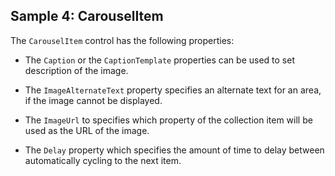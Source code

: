 ## Sample 4: CarouselItem

The `CarouselItem` control has the following properties:

* The `Caption` or the `CaptionTemplate` properties can be used to set description of the image.

* The `ImageAlternateText` property specifies an alternate text for an area, if the image cannot be displayed.

* The `ImageUrl` to specifies which property of the collection item will be used as the URL of the image. 

* The `Delay` property which specifies the amount of time to delay between automatically cycling to the next item.